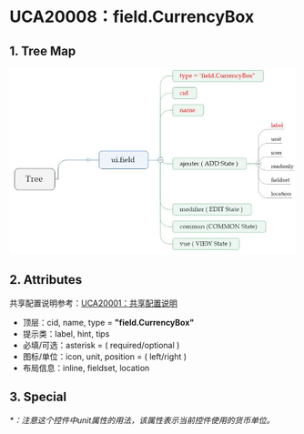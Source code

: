 # UCA20008：field.CurrencyBox

## 1. Tree Map

![](/engine/spec/component/img/field-008-01.JPG)

## 2. Attributes

共享配置说明参考：[UCA20001：共享配置说明](/engine/spec/component/field-shared.md)

* 顶层：cid, name, type = **"field.CurrencyBox"**
* 提示类：label, hint, tips
* 必填/可选：asterisk = \( required/optional \)
* 图标/单位：icon, unit, position = \( left/right \)
* 布局信息：inline, fieldset, location

## 3. Special

_\*：注意这个控件中unit属性的用法，该属性表示当前控件使用的货币单位。_

